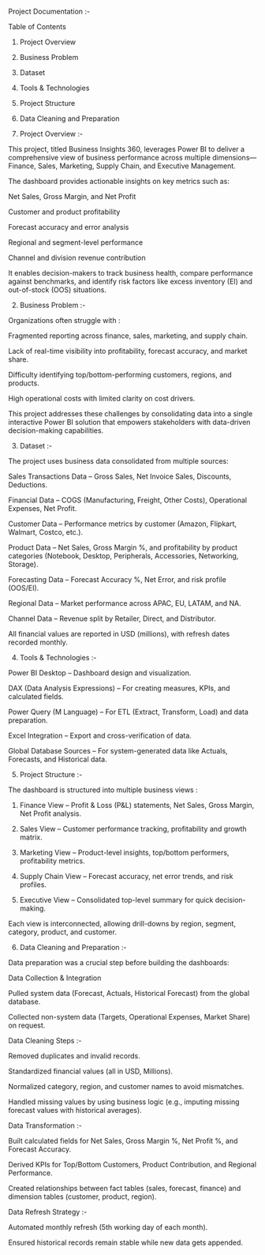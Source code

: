 Project Documentation :- 


Table of Contents

1. Project Overview

2. Business Problem

3. Dataset

4. Tools & Technologies

5. Project Structure

6. Data Cleaning and Preparation



1. Project Overview :-
   

This project, titled Business Insights 360, leverages Power BI to deliver a comprehensive view of business performance across multiple dimensions—Finance, Sales, Marketing, Supply Chain, and Executive Management.

The dashboard provides actionable insights on key metrics such as:

Net Sales, Gross Margin, and Net Profit

Customer and product profitability

Forecast accuracy and error analysis

Regional and segment-level performance

Channel and division revenue contribution


It enables decision-makers to track business health, compare performance against benchmarks, and identify risk factors like excess inventory (EI) and out-of-stock (OOS) situations.



2. Business Problem :-


Organizations often struggle with :

Fragmented reporting across finance, sales, marketing, and supply chain.

Lack of real-time visibility into profitability, forecast accuracy, and market share.

Difficulty identifying top/bottom-performing customers, regions, and products.

High operational costs with limited clarity on cost drivers.


This project addresses these challenges by consolidating data into a single interactive Power BI solution that empowers stakeholders with data-driven decision-making capabilities.



3. Dataset :- 
   

The project uses business data consolidated from multiple sources:

Sales Transactions Data – Gross Sales, Net Invoice Sales, Discounts, Deductions.

Financial Data – COGS (Manufacturing, Freight, Other Costs), Operational Expenses, Net Profit.

Customer Data – Performance metrics by customer (Amazon, Flipkart, Walmart, Costco, etc.).

Product Data – Net Sales, Gross Margin %, and profitability by product categories (Notebook, Desktop, Peripherals, Accessories, Networking, Storage).

Forecasting Data – Forecast Accuracy %, Net Error, and risk profile (OOS/EI).

Regional Data – Market performance across APAC, EU, LATAM, and NA.

Channel Data – Revenue split by Retailer, Direct, and Distributor.


All financial values are reported in USD (millions), with refresh dates recorded monthly.



4. Tools & Technologies :-

Power BI Desktop – Dashboard design and visualization.

DAX (Data Analysis Expressions) – For creating measures, KPIs, and calculated fields.

Power Query (M Language) – For ETL (Extract, Transform, Load) and data preparation.

Excel Integration – Export and cross-verification of data.

Global Database Sources – For system-generated data like Actuals, Forecasts, and Historical data.



5. Project Structure :-

The dashboard is structured into multiple business views :


1. Finance View – Profit & Loss (P&L) statements, Net Sales, Gross Margin, Net Profit analysis.

2. Sales View – Customer performance tracking, profitability and growth matrix.

3. Marketing View – Product-level insights, top/bottom performers, profitability metrics.

4. Supply Chain View – Forecast accuracy, net error trends, and risk profiles.

5. Executive View – Consolidated top-level summary for quick decision-making.


Each view is interconnected, allowing drill-downs by region, segment, category, product, and customer.



6. Data Cleaning and Preparation :- 
   

Data preparation was a crucial step before building the dashboards:

Data Collection & Integration

Pulled system data (Forecast, Actuals, Historical Forecast) from the global database.

Collected non-system data (Targets, Operational Expenses, Market Share) on request.



Data Cleaning Steps :-

Removed duplicates and invalid records.

Standardized financial values (all in USD, Millions).

Normalized category, region, and customer names to avoid mismatches.

Handled missing values by using business logic (e.g., imputing missing forecast values with historical averages).



Data Transformation :-

Built calculated fields for Net Sales, Gross Margin %, Net Profit %, and Forecast Accuracy.

Derived KPIs for Top/Bottom Customers, Product Contribution, and Regional Performance.

Created relationships between fact tables (sales, forecast, finance) and dimension tables (customer, product, region).



Data Refresh Strategy :-

Automated monthly refresh (5th working day of each month).

Ensured historical records remain stable while new data gets appended.
